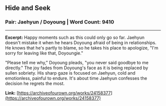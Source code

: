 
## Hide and Seek

### Pair: Jaehyun / Doyoung | Word Count: 9410

---

**Excerpt:** Happy moments such as this could only go so far. Jaehyun doesn't mistake it when he hears Doyoung afraid of being in relationships. He knows that he's partly to blame, so he takes his place to apologize, "I'm sorry for leaving like that, Doyoungie."

"Please tell me why," Doyoung pleads, "you never said goodbye to me directly." The joy fades from Doyoung's face as it is being replaced by sullen sobriety. His sharp gaze is focused on Jaehyun, cold and emotionless, painful to endure. It's about time Jaehyun confesses the decision he regrets the most.

**Link:** [https://archiveofourown.org/works/24158377](https://archiveofourown.org/works/24158377)